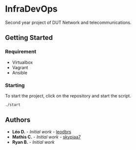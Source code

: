 # InfraDevOps

Second year project of DUT Network and telecommunications.

## Getting Started

### Requirement

-   Virtualbox
-   Vagrant
-   Ansible

### Starting

To start the project, click on the repository and start the script.

```bash
./start
```

## Authors

-   **Léo D.** - _Initial work_ - [leodbrs](https://github.com/leodbrs)
-   **Mathis C.** - _Initial work_ - [skypiaa7](https://github.com/skypiaa7)
-   **Ryan B.** - _Initial work_
